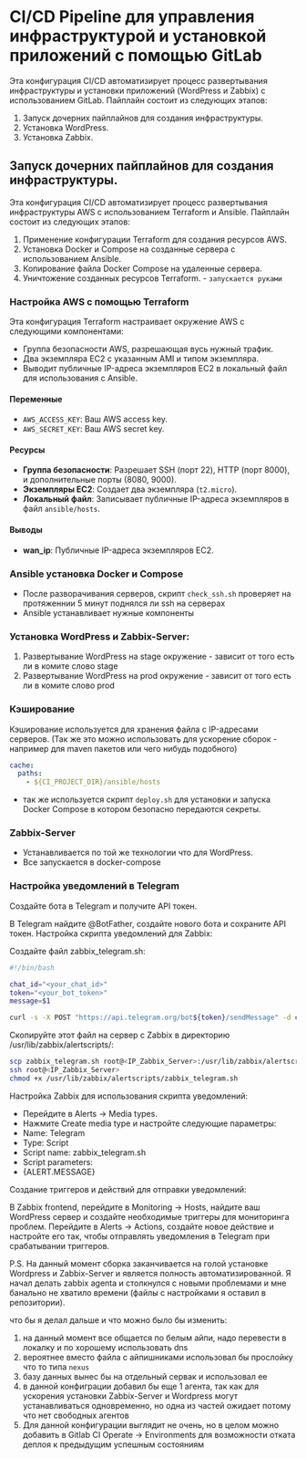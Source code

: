 # CI/CD Pipeline для управления инфраструктурой и установкой приложений с помощью GitLab

Эта конфигурация CI/CD автоматизирует процесс развертывания инфраструктуры и установки приложений (WordPress и Zabbix) с использованием GitLab. Пайплайн состоит из следующих этапов:
1. Запуск дочерних пайплайнов для создания инфраструктуры.
2. Установка WordPress.
3. Установка Zabbix.

## Запуск дочерних пайплайнов для создания инфраструктуры.

Эта конфигурация CI/CD автоматизирует процесс развертывания инфраструктуры AWS с использованием Terraform и Ansible. Пайплайн состоит из следующих этапов:
1. Применение конфигурации Terraform для создания ресурсов AWS.
2. Установка Docker и Сompose на созданные сервера с использованием Ansible.
3. Копирование файла Docker Compose на удаленные сервера.
4. Уничтожение созданных ресурсов Terraform. - `запускается руками`


### Настройка AWS с помощью Terraform

Эта конфигурация Terraform настраивает окружение AWS с следующими компонентами:
- Группа безопасности AWS, разрешающая вусь нужный трафик.
- Два экземпляра EC2 с указанным AMI и типом экземпляра.
- Выводит публичные IP-адреса экземпляров EC2 в локальный файл для использования с Ansible.

#### Переменные

- `AWS_ACCESS_KEY`: Ваш AWS access key.
- `AWS_SECRET_KEY`: Ваш AWS secret key.

#### Ресурсы

- **Группа безопасности**: Разрешает SSH (порт 22), HTTP (порт 8000), и дополнительные порты (8080, 9000).
- **Экземпляры EC2**: Создает два экземпляра (`t2.micro`).
- **Локальный файл**: Записывает публичные IP-адреса экземпляров в файл `ansible/hosts`.

#### Выводы

- **wan_ip**: Публичные IP-адреса экземпляров EC2.

### Ansible установка Docker и Compose

- После разворачивания серверов, скрипт `check_ssh.sh` проверяет на протяженнии 5 минут поднялся ли ssh на серверах
- Ansible устанавливает нужные компоненты

### Установка WordPress и Zabbix-Server:

1. Развертывание WordPress на stage окружение - зависит от того есть ли в комите слово stage
2. Развертывание WordPress на prod окружение - зависит от того есть ли в комите слово prod

### Кэширование

Кэширование используется для хранения файла с IP-адресами серверов. (Так же это можно использовать для ускорение сборок - например для maven пакетов или чего нибудь подобного)

```yaml
cache:
  paths:
    - ${CI_PROJECT_DIR}/ansible/hosts
```

- так же используется скрипт `deploy.sh` для установки и запуска Docker Compose в котором безопасно передаются секреты.

### Zabbix-Server

- Устанавливается по той же технологии что для WordPress.
- Все запускается в docker-compose 

### Настройка уведомлений в Telegram
Создайте бота в Telegram и получите API токен.

В Telegram найдите @BotFather, создайте нового бота и сохраните API токен.
Настройка скрипта уведомлений для Zabbix:

Создайте файл zabbix_telegram.sh:

```bash
#!/bin/bash

chat_id="<your_chat_id>"
token="<your_bot_token>"
message=$1

curl -s -X POST "https://api.telegram.org/bot${token}/sendMessage" -d chat_id=${chat_id} -d text="${message}"
```
Скопируйте этот файл на сервер с Zabbix в директорию /usr/lib/zabbix/alertscripts/:

```bash
scp zabbix_telegram.sh root@<IP_Zabbix_Server>:/usr/lib/zabbix/alertscripts/
ssh root@<IP_Zabbix_Server>
chmod +x /usr/lib/zabbix/alertscripts/zabbix_telegram.sh
```

Настройка Zabbix для использования скрипта уведомлений:

- Перейдите в Alerts -> Media types.
- Нажмите Create media type и настройте следующие параметры:
- Name: Telegram
- Type: Script
- Script name: zabbix_telegram.sh
- Script parameters:
- {ALERT.MESSAGE}

Создание триггеров и действий для отправки уведомлений:

В Zabbix frontend, перейдите в Monitoring -> Hosts, найдите ваш WordPress сервер и создайте необходимые триггеры для мониторинга проблем.
Перейдите в Alerts -> Actions, создайте новое действие и настройте его так, чтобы отправлять уведомления в Telegram при срабатывании триггеров.

P.S. На данный момент сборка заканчивается на голой установке Wordpress и Zabbix-Server и является полность автоматизированной.
Я начал делать zabbix agenta и столкнулся с новыми проблемами и мне банально не хватило времени (файлы с настройками я оставил в репозитории).

что бы я делал дальше и что можно было бы изменить:

1) на данный момент все общается по белым айпи, надо перевести в локалку и по хорошему использовать dns
2) вероятнее вместо файла с айпишниками использовал бы прослойку что то типа `nexus`
3) базу данных вынес бы на отдельный сервак и использовал ее
4) в данной конфиграции добавил бы еще 1 агента, так как для ускорения установки Zabbix-Server и Wordpress могут устанавливаться одновременно, но одна из частей ожидает потому что нет свободных агентов
5) Для данной конфигурации выглядит не очень, но в целом можно добавить в Gitlab CI Operate -> Environments для возможности отката деплоя к предыдущим успешным состояниям
